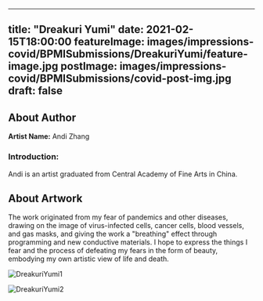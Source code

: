 
---
title: "Dreakuri Yumi"
date: 2021-02-15T18:00:00
featureImage: images/impressions-covid/BPMISubmissions/DreakuriYumi/feature-image.jpg
postImage: images/impressions-covid/BPMISubmissions/covid-post-img.jpg
draft: false
---

## About Author

**Artist Name:** Andi Zhang

### Introduction:
Andi is an artist graduated from Central Academy of Fine Arts in China.

## About Artwork
The work originated from my fear of pandemics and other diseases, drawing on the image of virus-infected cells, cancer cells, blood vessels, and gas masks, and giving the work a "breathing" effect through programming and new conductive materials. I hope to express the things I fear and the process of defeating my fears in the form of beauty, embodying my own artistic view of life and death.

![DreakuriYumi1](../../images/impressions-covid/BPMISubmissions/DreakuriYumi/DreakuriYumi1.jpg)

![DreakuriYumi2](../../images/impressions-covid/BPMISubmissions/DreakuriYumi/DreakuriYumi2.jpg)

